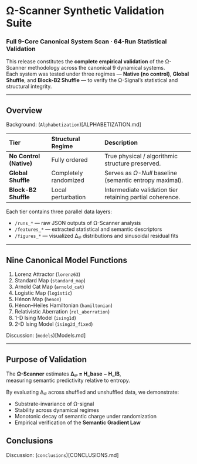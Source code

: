 # Ω-Scanner Synthetic Validation Suite  
### Full 9-Core Canonical System Scan · 64-Run Statistical Validation  

This release constitutes the **complete empirical validation** of the Ω-Scanner methodology across the canonical 9 dynamical systems.  
Each system was tested under three regimes — **Native (no control)**, **Global Shuffle**, and **Block-B2 Shuffle** — to verify the Ω-Signal’s statistical and structural integrity.

---

##  Overview

Background: (`Alphabetization`)[ALPHABETIZATION.md]

| Tier | Structural Regime | Description |
|:--|:--|:--|
| **No Control (Native)** | Fully ordered | True physical / algorithmic structure preserved. |
| **Global Shuffle** | Completely randomized | Serves as *Ω-Null* baseline (semantic entropy maximal). |
| **Block-B2 Shuffle** | Local perturbation | Intermediate validation tier retaining partial coherence. |

Each tier contains three parallel data layers:

- `/runs_*` — raw JSON outputs of Ω-Scanner analysis  
- `/features_*` — extracted statistical and semantic descriptors  
- `/figures_*` — visualized Δᵢᵦ distributions and sinusoidal residual fits  

---

##  Nine Canonical Model Functions

1. Lorenz Attractor (`lorenz63`)  
2. Standard Map (`standard_map`)  
3. Arnold Cat Map (`arnold_cat`)  
4. Logistic Map (`logistic`)  
5. Hénon Map (`henon`)  
6. Hénon–Heiles Hamiltonian (`hamiltonian`)  
7. Relativistic Aberration (`rel_aberration`)  
8. 1-D Ising Model (`ising1d`)  
9. 2-D Ising Model (`ising2d_fixed`)

Discussion: (`models`)[Models.md]

---

##  Purpose of Validation

The **Ω-Scanner** estimates **Δᵢᵦ = H_base − H_IB**,  
measuring semantic predictivity relative to entropy.  

By evaluating Δᵢᵦ across shuffled and unshuffled data, we demonstrate:
- Substrate-invariance of Ω-signal  
- Stability across dynamical regimes  
- Monotonic decay of semantic charge under randomization  
- Empirical verification of the **Semantic Gradient Law**

##   Conclusions

Discussion: (`conclusions`)[CONCLUSIONS.md]